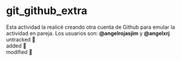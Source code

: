 # git_github_extra 
Esta actividad la realicé creando otra cuenta de Github para 
emular la actividad en pareja. Los usuarios son: **@angelrojasjim** y **@angelxrj** \
untracked :thinking:\
added :raised_eyebrow:\
modified :exploding_head: